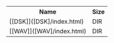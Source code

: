 <table>
<tr><th>Name</th><th>Size</th></tr>
<tr><td>[[DSK]]([DSK]/index.html)</td><td>DIR</td></tr>
<tr><td>[[WAV]]([WAV]/index.html)</td><td>DIR</td></tr>
</table>
